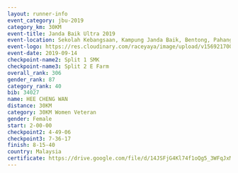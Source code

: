 ```yaml
---
layout: runner-info 
event_category: jbu-2019 
category_km: 30KM 
event-title: Janda Baik Ultra 2019 
event-location: Sekolah Kebangsaan, Kampung Janda Baik, Bentong, Pahang, Malaysia 
event-logo: https://res.cloudinary.com/raceyaya/image/upload/v1569217009/logo/janda-baik_vch1pc.jpg 
event-date: 2019-09-14 
checkpoint-name2: Split 1 SMK 
checkpoint-name3: Split 2 E Farm 
overall_rank: 306
gender_rank: 87
category_rank: 40
bib: 34027
name: HEE CHENG WAN
distance: 30KM
category: 30KM Women Veteran
gender: Female
start: 2-00-00
checkpoint2: 4-49-06
checkpoint3: 7-36-17
finish: 8-15-40
country: Malaysia
certificate: https://drive.google.com/file/d/14JSFjG4Kl74f1oQg5_3WFqJxMEOrSwr6/view?usp=sharing
---
```

